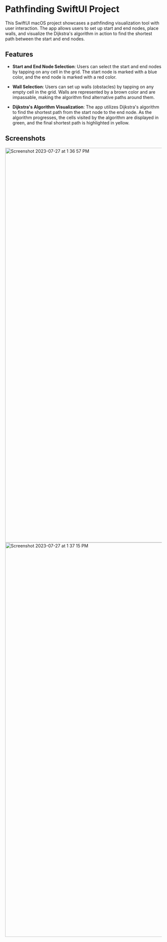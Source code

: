# Pathfinding SwiftUI Project


This SwiftUI macOS project showcases a pathfinding visualization tool with user interaction. The app allows users to set up start and end nodes, place walls, and visualize the Dijkstra's algorithm in action to find the shortest path between the start and end nodes.

## Features

- **Start and End Node Selection**: Users can select the start and end nodes by tapping on any cell in the grid. The start node is marked with a blue color, and the end node is marked with a red color.

- **Wall Selection**: Users can set up walls (obstacles) by tapping on any empty cell in the grid. Walls are represented by a brown color and are impassable, making the algorithm find alternative paths around them.

- **Dijkstra's Algorithm Visualization**: The app utilizes Dijkstra's algorithm to find the shortest path from the start node to the end node. As the algorithm progresses, the cells visited by the algorithm are displayed in green, and the final shortest path is highlighted in yellow.


## Screenshots

<img width="1269" alt="Screenshot 2023-07-27 at 1 36 57 PM" src="https://github.com/tsun99/PathFindingVisualizer/assets/49662627/1c5cbe9e-320d-4f12-8a78-5d9bd6ad7828">
<img width="1268" alt="Screenshot 2023-07-27 at 1 37 15 PM" src="https://github.com/tsun99/PathFindingVisualizer/assets/49662627/5db90f39-da56-4e8c-bed5-1602de882f8e">


